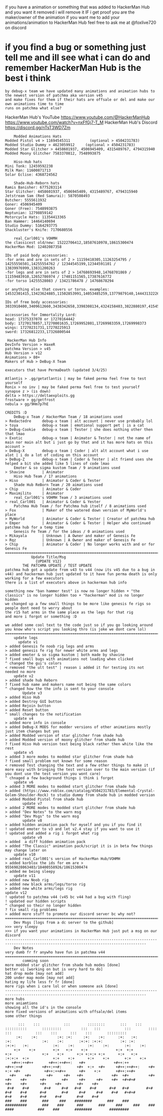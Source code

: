 if you have a animation or something that was added to HackerMan Hub and you want it removed i will remove it IF i get proof you are the maker/owner of the animation
if you want me to add your animations/animation to HackerMan Hub feel free to ask me at @foxlive720 on discord

if you find a bug or something just tell me and ill see what i can do
and remember HackerMan Hub is the best i think
=============================================================================================================================================================================================

	by debug-x team we have updated many animations and animation hubs to the newest version of patchma aka version v45 
	and make fixes for them if their hats are offsale or del and make our own animations time to time
	runs on patchma what else?

HackerMan Hub's YouTube
https://www.youtube.com/@HackerManHub
https://www.youtube.com/watch?v=nxFfGj7-T_M
HackerMan Hub's Discord
https://discord.gg/nTsT3WD7Zm

		Modded Animations Hats
	Modded Pistol v4 > 11694545311	       (optional > 4504231783)
	Modded Studio Dummy > 4623059912	 (optional > 4504231783)
	Modded Star Glitcher > 4458601937, 4506945409, 4315489767, 4794315940
	Modded Moony Glitcher 7583370812, 7548993875

		Hiso-Hub hats
	Mini Tonk: 12459592238
	Milk Man: 11600871713
	Solar Eclise: 4368724562

		Shade-Hub-Reborn hats
	Ramis Banisher: 6775283114
	Star Glitcher: 4458601937, 4506945409, 4315489767, 4794315940
	Jetstream Sam (Red Samurai): 5870508493
	Butcher: 5555611932 
	Goner: 4506945409
	Goner (Free): 7548993875
	Neptunian: 12798859142 
	Motorcycle Hats: 11354413365
	Ban Hammer: 14464140694
	Studio Dummy: 5164293775
	Shackluster's Knife: 7170680556

		real_Carl001's VOHMH
	the classicest old/new: 15222706412,18587610978,18615300474
	HackerMan Mod: 12402087358

	IDs of paid body accessories:
	-for arms and are in sets of 2 > 11159410305,11263254795 / 14255556501,14255554762 / 12344545199,12344591101 / 13839976999,13831200263
	-for legs and are in sets of 2 > 14768693948,14768701869 / 11159483910,12652786974 / 17401151565,17387616772
	-for torso 14255528083 / 13421786478 / 14768678294

	or anything else that covers ur torso. examples:
	14532301415,13423624885,11502853991,14053485259,13779879140,14443132226,17163407577,16297156693,17180496303,17171230401

	IDs of free body accessories:
	3033910400,3409612660,3438342658,3398308134,4324158403,3822880197,4154538250,3443038622,4819740796

	accessories for Immortality Lord:
	head: 17375337078 or 17270164442
	body: 17270178857,17270001635,17269952801,17269983359,17269998373
	wings: 17270231731,17270225913
	sword: 17326812233,17326800544

   	 HackerMan Hub Info
	DevInfo Version > HaxeR
	patchma Version > v45
	Hub Version > v12
	Animations > 80+
	Makers of Hub > DeBug-X Team
	
	executors that have PermaDeath (updated 3/4/25)

	Atlantis > .gg/getatlantis | may be faked perma feel free to test yourself
	Ronix > no inv | may be faked perma feel free to test yourself
	synapse z > (is down)
	delta > https://deltaexploits.gg
	frostware > gg/getfrost
	nebula > gg/9Hm7p7hE 

	CREDITS :D
	    DeBug-x Team / HackerMan Team / 18 animations used
	> Redactedre     debug-x team | alt account | never use probably lol
	> toya           debug-x team | emotional support pet | is a cat
	> DeBug-Cookie   debug-x team | Tester | she does nothing other then that lmao
	> Exotic         debug-x team | Animator & Tester | not the name of main nor main alt but i just go by that and it has more hats on this account > 
	> DeBug-X        debug-x team | Coder | alt alt account what i use alot | i do a lot of coding on this account 
	> DeBug-Z        debug-x team | Coder & Tester | alt friend uses she helped a bit she added like 5 lines of code lmao
	    Emoter & so sigma kustom Team / 9 animations used 
	> Shavine        | Animator
	    Hiso Hub Team / 17 animations
	> Hiso           | Animator & Coder & Tester
	    Shade Hub ReBorn Team / 20 aimations used
	> Chip           | Animator & Coder
	> Maximilito     | Animator
	    real_Carl001's VOHMH Team / 3 animations used
	> real_Carl001   | Animator & Coder & Yester
	    Patchma Hub Team / for Patchma hub itself / 8 animations used
	> Fox            | Maker of the watered down version of MyWorld's place
	> MyWorld        | Animator & Coder & Tester | Creator of patchma hub
	> Emper          | Animator & Coder & Tester | Helper who continued patchma hub for a temp time 
	    Genesis Fe Team / for the ideas / 0 animations used
	> Mikayala       | Unknown | A Owner and maker of Genesis Fe
	> Rqz            | Unknown | A Owner and maker of Genesis Fe
	> Chip           | Animator & Coder | No longer works with and or for Genesis Fe
	=======================================================================================================================================
				Update Title/Msg
				  {UPDATE V12}
			THE PATCHMA UPDATE / TEST UPDATE
	patchma hub got a update from v43 to v44 (now its v45 due to a bug in v44) and hackerman hub just updated to it have fun perma death is only working for a few executors
	there is a list of executors above in hackerman hub info
	
	something new "ban hammer test" is now no longer hidden + "the classics" is no longer hidden too + "hackerman" mod is no longer hidden
	we changed up a few small things to be more like genesis fe rigs so people dont need to worry about 
	the r15 hat arms in the same place as the legs for that rig
	and more i forgot or something :D
	
	we added some cool text to the code just so if you go looking around you know who's script you looking thro (is joke we dont care lol)
	=======================================================================================================================================
		update logs
	  	  update v1
	> added Genesis fe noob rig legs and arms
	> added genesis fe rig for newer white arms and legs 
	> added emoter & so sigma kustom | both made by shavine
	? fixed small bugs with animations not loading when clicked
	^ changed the gui's colors
	< removed "the ult test" | reason i added it for testing its not needed no more
	   	update v2
	> added shade hub Reborn
	? fixed hub name and makers name not being the same colors
	^ changed how the the info is sent to your console
	    	Update v3
	> added Hiso Hub
	> added Destroy GUI button
	> added Rejoin button
	> added Reset button
	^ small changes to the notification
		update v4
	> added more info in console
	> added DeBug-X MODS for modder versions of other animations mostly just item changes but yes
	> added Modded version of star glitcher from shade hub
	> added Modded version of moony glitcher from shade hub
	? fixed Hiso Hub version text being black rather then white like the rest
		update v5
	> added 3 more modes to modded star glitcher from shade hub
	? fixed small problem not known for some reason
	< removed Test changing the text and a few other things to make it more easy with bringing the test version over to the main version (if you dont use the test version you wont care)
	^ chnaged a few background things i think i forgot
		update v6
	> added 3 MORE modes to modded start glitcher from shade hub
	> added (https://www.roblox.com/catalog/4504231783/Elemental-Crystal-Golem-Shoulder-Rock) to studio dummy from shade hub in modded version
	> added Modded Pistol from shade hub
	    	update v7
	> added 2 MORE modes to modded start glitcher from shade hub
	> added "Dev Notes" to the warn msg
	> added "Dev Msgs" to the warn msg
	    	update v8
	> added hidden animation pack for myself and you if you find it
	! updated emoter to v3 and let v2.4 stay if you want to use it
	! updated and added a rig i forgot what rig
	    	update v9
	> added  a diff hidden animation pack
	> added "The Classic" animation pack/script it is in beta few things may change later on
		update v10
	> added real_Carl001's version of HackerMan Hub/VOHMH
	> added korblox the ids for em are > 95569828063403/18400558926/18615300474
	> added me being sleepy
		update v11
	> added new Noob rig
	> added new black arms/legs/torso rig
	> added new white arms/legs rig
	update v12
	! updated to patchma v44 (v45 bc v44 had a bug with fling)
	! updated our hidden scripts
	^ changed so their no longer hidden
	? fix small rig problems
	> added more stuff to promote our discord server bc why not?
	=======================================================================================================================================
		Dev Msgs [logs from a dc server to the github]
	>>> very sleepy
	>>> if you want your animations in HackerMan Hub just put a msg on our discord
	---------------------------------------------------------------------------------------------------------------------------------------
		Dev Notes
	very dumb fr fr anywho have fun in patchma v44
	=======================================================================================================================================
			comming soon
	more modded star glitcher from shade hub modes [done]
	better ui [working on but is very hard to do]
	hat drop mode [may not add]
	200 under map mode [may not add]
	hating my life less fr fr [done]
	more rigs when i care lol or when someone ask [done]
	---------------------------------------------------------------------------------------------------------------------------------------
	more hubs
	more aniamtions
	showing all the id's in the console
	more fixed versions of animations with offsale/del items
	some other things
	
	      :::    :::           :::        ::::::::       :::    :::       ::::::::::       :::::::::         :::   :::           :::        ::::    :::           :::    :::      :::    :::       ::::::::: 
	     :+:    :+:         :+: :+:     :+:    :+:      :+:   :+:        :+:              :+:    :+:       :+:+: :+:+:        :+: :+:      :+:+:   :+:           :+:    :+:      :+:    :+:       :+:    :+: 
	    +:+    +:+        +:+   +:+    +:+             +:+  +:+         +:+              +:+    +:+      +:+ +:+:+ +:+      +:+   +:+     :+:+:+  +:+           +:+    +:+      +:+    +:+       +:+    +:+  
	   +#++:++#++       +#++:++#++:   +#+             +#++:++          +#++:++#         +#++:++#:       +#+  +:+  +#+     +#++:++#++:    +#+ +:+ +#+           +#++:++#++      +#+    +:+       +#++:++#+    
	  +#+    +#+       +#+     +#+   +#+             +#+  +#+         +#+              +#+    +#+      +#+       +#+     +#+     +#+    +#+  +#+#+#           +#+    +#+      +#+    +#+       +#+    +#+    
	 #+#    #+#       #+#     #+#   #+#    #+#      #+#   #+#        #+#              #+#    #+#      #+#       #+#     #+#     #+#    #+#   #+#+#           #+#    #+#      #+#    #+#       #+#    #+#     
	###    ###       ###     ###    ########       ###    ###       ##########       ###    ###      ###       ###     ###     ###    ###    ####           ###    ###       ########        #########       
